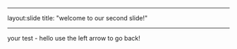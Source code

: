 ___
layout:slide
title: "welcome to our second slide!"
___
your test - hello
use the left arrow to go back!
